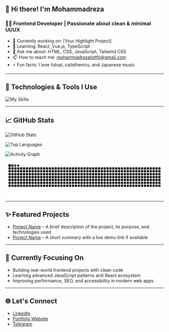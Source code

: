 <h2>👋 Hi there! I'm Mohammadreza</h2>

<h3>👨‍💻 Frontend Developer | Passionate about clean & minimal UI/UX</h3>

<ul>
  <li>🔭 Currently working on: [Your Highlight Project]</li>
  <li>🌱 Learning: React, Vue.js, TypeScript</li>
  <li>💬 Ask me about: HTML, CSS, JavaScript, Tailwind CSS</li>
  <li>📫 How to reach me: <a href="mailto:mohammadrezalottfii@gmail.com">mohammadrezalottfii@gmail.com</a></li>
  <li>⚡ Fun facts: I love futsal, calisthenics, and Japanese music</li>
</ul>

<hr/>

<h2>🧰 Technologies & Tools I Use</h2>
<p>
  <img src="https://skillicons.dev/icons?i=html,css,js,react,vue,ts,tailwind,bootstrap,git,github,vscode,figma" alt="My Skills">
</p>

<hr/>

<h2>📈 GitHub Stats</h2>
<p>
  <img src="https://github-readme-stats.vercel.app/api?username=mohammadrezalotfii&show_icons=true&theme=radical" alt="GitHub Stats">
</p>
<p>
  <img src="https://github-readme-stats.vercel.app/api/top-langs/?username=mohammadrezalotfii&layout=compact&theme=radical" alt="Top Languages">
</p>
<p>
  <img src="https://github-readme-activity-graph.vercel.app/graph?username=mohammadrezalotfii&theme=react-dark" alt="Activity Graph">
</p>
<p>
  <img src="https://raw.githubusercontent.com/mohammadrezalotfii/mohammadrezalotfii/output/github-contribution-grid-snake-dark.svg" alt="Snake Animation">
</p>

<hr/>

<h2>✨ Featured Projects</h2>
<ul>
  <li><a href="#">Project Name</a> – A brief description of the project, its purpose, and technologies used</li>
  <li><a href="#">Project Name</a> – A short summary with a live demo link if available</li>
</ul>

<hr/>

<h2>🧠 Currently Focusing On</h2>
<ul>
  <li>Building real-world frontend projects with clean code</li>
  <li>Learning advanced JavaScript patterns and React ecosystem</li>
  <li>Improving performance, SEO, and accessibility in modern web apps</li>
</ul>

<hr/>

<h2>🌐 Let's Connect</h2>
<ul>
  <li><a href="https://www.linkedin.com/in/mohammadreza-lottfi/">LinkedIn</a></li>
  <li><a href="#">Portfolio Website</a></li>
  <li><a href="#">Telegram</a></li>
</ul>
